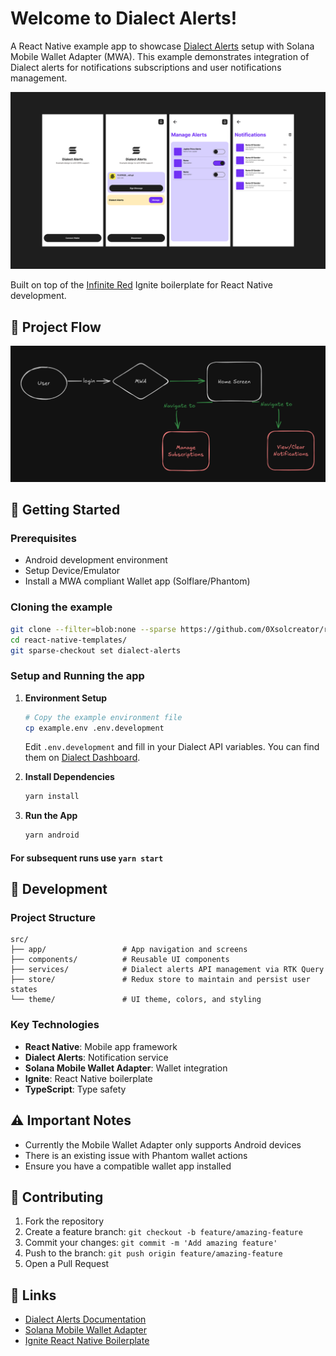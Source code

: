 # Welcome to Dialect Alerts!

A React Native example app to showcase [Dialect Alerts](https://docs.dialect.to/alerts) setup with Solana Mobile Wallet Adapter (MWA). This example demonstrates integration of Dialect alerts for notifications subscriptions and user notifications management.

![Dialect Alerts App](assets/images/readme-cover.png)

Built on top of the [Infinite Red](https://infinite.red) Ignite boilerplate for React Native development.

## 📁 Project Flow

![Dialect Alerts Flow](assets/images/app-flow.png)

## 🚀 Getting Started

### Prerequisites

- Android development environment
- Setup Device/Emulator
- Install a MWA compliant Wallet app (Solflare/Phantom)

### Cloning the example

```bash
git clone --filter=blob:none --sparse https://github.com/0Xsolcreator/react-native-templates.git
cd react-native-templates/
git sparse-checkout set dialect-alerts
```

### Setup and Running the app

1. **Environment Setup**
   ```bash
   # Copy the example environment file
   cp example.env .env.development
   ```
   
   Edit `.env.development` and fill in your Dialect API variables. You can find them on [Dialect Dashboard](https://dashboard.dialect.to/).

2. **Install Dependencies**
   ```bash
   yarn install
   ```

3. **Run the App**
   ```bash
   yarn android
   ```

#### For subsequent runs use `yarn start`

## 🔧 Development

### Project Structure

```
src/
├── app/                 # App navigation and screens
├── components/          # Reusable UI components
├── services/            # Dialect alerts API management via RTK Query
├── store/               # Redux store to maintain and persist user states
└── theme/               # UI theme, colors, and styling
```

### Key Technologies

- **React Native**: Mobile app framework
- **Dialect Alerts**: Notification service
- **Solana Mobile Wallet Adapter**: Wallet integration
- **Ignite**: React Native boilerplate
- **TypeScript**: Type safety

## ⚠️ Important Notes

- Currently the Mobile Wallet Adapter only supports Android devices
- There is an existing issue with Phantom wallet actions
- Ensure you have a compatible wallet app installed

## 🤝 Contributing

1. Fork the repository
2. Create a feature branch: `git checkout -b feature/amazing-feature`
3. Commit your changes: `git commit -m 'Add amazing feature'`
4. Push to the branch: `git push origin feature/amazing-feature`
5. Open a Pull Request

## 🔗 Links

- [Dialect Alerts Documentation](https://docs.dialect.to/alerts)
- [Solana Mobile Wallet Adapter](https://docs.solana.com/wallet-adapter/mobile)
- [Ignite React Native Boilerplate](https://github.com/infinitered/ignite)
